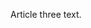<!--
{
  "layout": "article",
  "title": "Article Three",
  "date": "2013-10-16",
  "tags": ["bar", "buzz"]
}
-->

Article three text.
